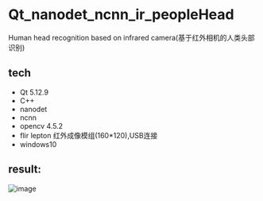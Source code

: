 # Qt_nanodet_ncnn_ir_peopleHead
Human head recognition based on infrared camera(基于红外相机的人类头部识别)

## tech
* Qt 5.12.9
* C++
* nanodet
* ncnn
* opencv 4.5.2
* flir lepton 红外成像模组(160*120),USB连接
* windows10

## result:
![image](https://github.com/superbayes/Qt_nanodet_ncnn_ir_peopleHead/blob/main/QtProject/ir_peopleHead/irHead_nanodet.gif)
